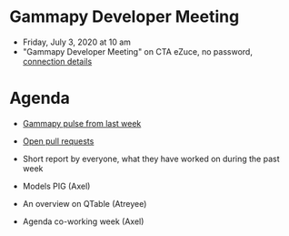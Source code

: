 # Gammapy Developer Meeting

* Friday, July 3, 2020 at 10 am
* "Gammapy Developer Meeting" on CTA eZuce, no password, [connection details](ezuce.txt)

# Agenda

* [Gammapy pulse from last week](https://github.com/gammapy/gammapy/pulse)
* [Open pull requests](https://github.com/gammapy/gammapy/pulls)
* Short report by everyone, what they have worked on during the past week 


* Models PIG (Axel)
* An overview on QTable (Atreyee)
* Agenda co-working week (Axel)
